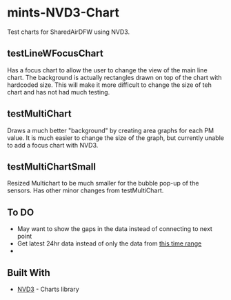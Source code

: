 # mints-NVD3-Chart
Test charts for SharedAirDFW using NVD3.

## testLineWFocusChart
Has a focus chart to allow the user to change the view of the main line chart.
The background is actually rectangles drawn on top of the chart with hardcoded size. This will make it more difficult to change the size of teh chart and has not had much testing.

## testMultiChart
Draws a much better "background" by creating area graphs for each PM value.
It is much easier to change the size of the graph, but currently unable to add a focus chart with NVD3.

## testMultiChartSmall
Resized Multichart to be much smaller for the bubble pop-up of the sensors. Has other minor changes from testMultiChart.

## To DO
* May want to show the gaps in the data instead of connecting to next point
* Get latest 24hr data instead of only the data from [this time range](http://mintsdata.utdallas.edu:3000/data/001e06323a06/2020-03-18T00:00:00.00Z/2020-03-19T00:00:00.00Z)
* 

## Built With
* [NVD3](http://nvd3.org/) - Charts library

